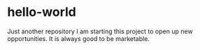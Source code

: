 # hello-world
Just another repository
I am starting this project to open up new opportunities. 
It is always good to be marketable. 
